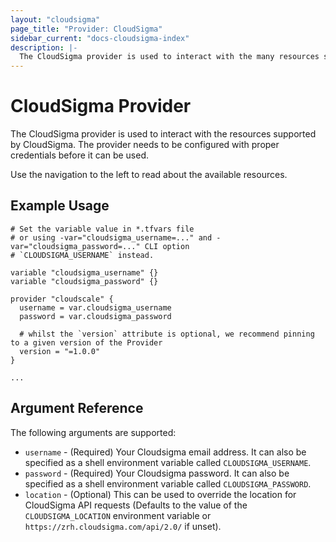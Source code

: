 ```yaml
---
layout: "cloudsigma"
page_title: "Provider: CloudSigma"
sidebar_current: "docs-cloudsigma-index"
description: |-
  The CloudSigma provider is used to interact with the many resources supported by CloudSigma through its APIs.
---
```


# CloudSigma Provider

The CloudSigma provider is used to interact with the resources supported by CloudSigma. The provider needs to be configured
with proper credentials before it can be used.

Use the navigation to the left to read about the available resources.


## Example Usage

```hcl
# Set the variable value in *.tfvars file
# or using -var="cloudsigma_username=..." and -var="cloudsigma_password=..." CLI option
# `CLOUDSIGMA_USERNAME` instead.

variable "cloudsigma_username" {}
variable "cloudsigma_password" {}

provider "cloudscale" {
  username = var.cloudsigma_username
  password = var.cloudsigma_password

  # whilst the `version` attribute is optional, we recommend pinning to a given version of the Provider
  version = "=1.0.0"
}

...
```


## Argument Reference

The following arguments are supported:

* `username` - (Required) Your Cloudsigma email address. It can also be specified as a shell environment variable called `CLOUDSIGMA_USERNAME`.
* `password` - (Required) Your Cloudsigma password. It can also be specified as a shell environment variable called `CLOUDSIGMA_PASSWORD`.
* `location` - (Optional) This can be used to override the location for CloudSigma API requests (Defaults to the value
  of the `CLOUDSIGMA_LOCATION` environment variable or `https://zrh.cloudsigma.com/api/2.0/` if unset).
